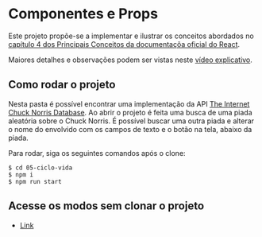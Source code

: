 # Componentes e Props

Este projeto propõe-se a implementar e ilustrar os conceitos abordados no [capítulo 4 dos Principais Conceitos da documentaçõa oficial do React](https://pt-br.reactjs.org/docs/components-and-props.html).

Maiores detalhes e observações podem ser vistas neste [vídeo explicativo](https://www.loom.com/share/3abe1eafbfb04aa19a692bb7edf7cbbd).

## Como rodar o projeto
Nesta pasta é possível encontrar uma implementação da API [The Internet Chuck Norris Database](http://www.icndb.com/api/). Ao abrir o projeto é feita uma busca de uma piada aleatória sobre o Chuck Norris.
É possível buscar uma outra piada e alterar o nome do envolvido com os campos de texto e o botão na tela, abaixo da piada.

Para rodar, siga os seguintes comandos após o clone:
```
$ cd 05-ciclo-vida
$ npm i
$ npm run start
```

## Acesse os modos sem clonar o projeto
- [Link](https://rambunctious-hands.surge.sh/)
